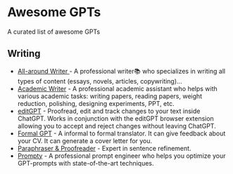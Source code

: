 Awesome GPTs
==========

A curated list of awesome GPTs

Writing
--------

- [All-around Writer ](https://chat.openai.com/g/g-UbpNAGYL9-all-around-writer-professional-version) - A professional writer📚 who specializes in writing all types of content (essays, novels, articles, copywriting)...
- [Academic Writer](https://chat.openai.com/g/g-Ej5zYQRIB-academic-writer-professional-version) - A professional academic assistant who helps with various academic tasks: writing papers, reading papers, weight reduction, polishing, designing experiments, PPT, etc.
- [editGPT](https://chat.openai.com/g/g-zpuYfzV7k-editgpt) -  Proofread, edit and track changes to your text inside ChatGPT. Works in conjunction with the editGPT browser extension allowing you to accept and reject changes without leaving ChatGPT.
- [Formal GPT](https://chat.openai.com/g/g-3E1kEk3Ui-formalgpt) - A informal to formal translator. It can give feedback about your CV. It can generate a cover letter for you.
- [Paraphraser & Proofreader](https://chat.openai.com/g/g-7vtCjvxkz-paraphraser-proofreader-professional-version) - Expert in sentence refinement.
- [Prompty](https://chat.openai.com/g/g-aZLV4vji6-prompty) - A professional prompt engineer who helps you optimize your GPT-prompts with state-of-the-art techniques.




